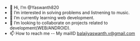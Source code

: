 - 👋 Hi, I’m @Yaswanth820
- 👀 I’m interested in solving problems and listnening to music.
- 🌱 I’m currently learning web development.
- 💞️ I’m looking to collaborate on projects related to development(WEB/ANDROID).
- 📫 How to reach me -- My mailID balajiyaswanth.v@gmail.com

<!---
Yaswanth820/Yaswanth820 is a ✨ special ✨ repository because its `README.md` (this file) appears on your GitHub profile.
You can click the Preview link to take a look at your changes.
--->
